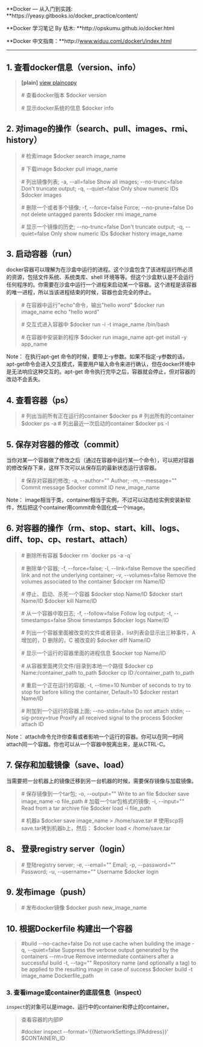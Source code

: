 **Docker — 从入门到实践: **https:\/\/yeasy.gitbooks.io\/docker\_practice\/content\/

**Docker 学习笔记 By 枯木: **http:\/\/opskumu.github.io\/docker.html

**Docker 中文指南：**http:\/\/www.widuu.com\/docker\/index.html

---

## 1. 查看docker信息（version、info）

> **\[plain\]** [view plain](http://blog.csdn.net/we_shell/article/details/38368137# "view plain")[copy](http://blog.csdn.net/we_shell/article/details/38368137# "copy")
> 
> \# 查看docker版本
> $docker version
> 
> \# 显示docker系统的信息
> $docker info

## 2. 对image的操作（search、pull、images、rmi、history）

> \# 检索image
> $docker search image\_name
> 
> \# 下载image
> $docker pull image\_name
> 
> \# 列出镜像列表; -a, --all=false Show all images; --no-trunc=false Don't truncate output; -q, --quiet=false Only show numeric IDs
> $docker images
> 
> \# 删除一个或者多个镜像; -f, --force=false Force; --no-prune=false Do not delete untagged parents
> $docker rmi image\_name
> 
> \# 显示一个镜像的历史; --no-trunc=false Don't truncate output; -q, --quiet=false Only show numeric IDs
> $docker history image\_name

## 3. 启动容器（run）

docker容器可以理解为在沙盒中运行的进程。这个沙盒包含了该进程运行所必须的资源，包括文件系统、系统类库、shell 环境等等。但这个沙盒默认是不会运行任何程序的。你需要在沙盒中运行一个进程来启动某一个容器。这个进程是该容器的唯一进程，所以当该进程结束的时候，容器也会完全的停止。

> \# 在容器中运行"echo"命令，输出"hello word"
> $docker run image\_name echo "hello word"
> 
> \# 交互式进入容器中
> $docker run -i -t image\_name \/bin\/bash
> 
> \# 在容器中安装新的程序
> $docker run image\_name apt-get install -y app\_name

Note： 在执行apt-get 命令的时候，要带上-y参数。如果不指定-y参数的话，apt-get命令会进入交互模式，需要用户输入命令来进行确认，但在docker环境中是无法响应这种交互的。apt-get 命令执行完毕之后，容器就会停止，但对容器的改动不会丢失。

## 4. 查看容器（ps）

> \# 列出当前所有正在运行的container
> $docker ps
> \# 列出所有的container
> $docker ps -a
> \# 列出最近一次启动的container
> $docker ps -l

## 5. 保存对容器的修改（commit）

当你对某一个容器做了修改之后（通过在容器中运行某一个命令），可以把对容器的修改保存下来，这样下次可以从保存后的最新状态运行该容器。

> \# 保存对容器的修改; -a, --author="" Author; -m, --message="" Commit message
> $docker commit ID new\_image\_name

Note： image相当于类，container相当于实例，不过可以动态给实例安装新软件，然后把这个container用commit命令固化成一个image。

## 6. 对容器的操作（rm、stop、start、kill、logs、diff、top、cp、restart、attach）

> \# 删除所有容器
> $docker rm \`docker ps -a -q\`
> 
> \# 删除单个容器; -f, --force=false; -l, --link=false Remove the specified link and not the underlying container; -v, --volumes=false Remove the volumes associated to the container
> $docker rm Name\/ID
> 
> \# 停止、启动、杀死一个容器
> $docker stop Name\/ID
> $docker start Name\/ID
> $docker kill Name\/ID
> 
> \# 从一个容器中取日志; -f, --follow=false Follow log output; -t, --timestamps=false Show timestamps
> $docker logs Name\/ID
> 
> \# 列出一个容器里面被改变的文件或者目录，list列表会显示出三种事件，A 增加的，D 删除的，C 被改变的
> $docker diff Name\/ID
> 
> \# 显示一个运行的容器里面的进程信息
> $docker top Name\/ID
> 
> \# 从容器里面拷贝文件\/目录到本地一个路径
> $docker cp Name:\/container\_path to\_path
> $docker cp ID:\/container\_path to\_path
> 
> \# 重启一个正在运行的容器; -t, --time=10 Number of seconds to try to stop for before killing the container, Default=10
> $docker restart Name\/ID
> 
> \# 附加到一个运行的容器上面; --no-stdin=false Do not attach stdin; --sig-proxy=true Proxify all received signal to the process
> $docker attach ID

Note： attach命令允许你查看或者影响一个运行的容器。你可以在同一时间attach同一个容器。你也可以从一个容器中脱离出来，是从CTRL-C。

## 7. 保存和加载镜像（save、load）

当需要把一台机器上的镜像迁移到另一台机器的时候，需要保存镜像与加载镜像。

> \# 保存镜像到一个tar包; -o, --output="" Write to an file
> $docker save image\_name -o file\_path
> \# 加载一个tar包格式的镜像; -i, --input="" Read from a tar archive file
> $docker load -i file\_path
> 
> \# 机器a
> $docker save image\_name &gt; \/home\/save.tar
> \# 使用scp将save.tar拷到机器b上，然后：
> $docker load &lt; \/home\/save.tar

## 8、 登录registry server（login）

> \# 登陆registry server; -e, --email="" Email; -p, --password="" Password; -u, --username="" Username
> $docker login

## 9. 发布image（push）

> \# 发布docker镜像
> $docker push new\_image\_name

## 10. 根据Dockerfile 构建出一个容器

> \#build
>  --no-cache=false Do not use cache when building the image
>  -q, --quiet=false Suppress the verbose output generated by the containers
>  --rm=true Remove intermediate containers after a successful build
>  -t, --tag="" Repository name \(and optionally a tag\) to be applied to the resulting image in case of success
> $docker build -t image\_name Dockerfile\_path

### **3. 查看image或container的底层信息（inspect）**

`inspect`的对象可以是image、运行中的container和停止的container。

> 查看容器的内部IP
> 
> \#docker inspect --format='{{NetworkSettings.IPAddress}}' $CONTAINER\\_ID


